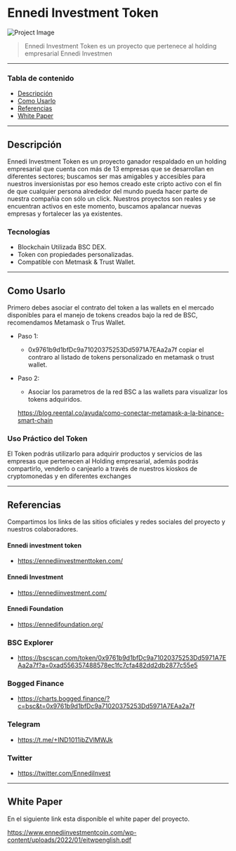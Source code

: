 # Ennedi Investment Token

![Project Image](https://ennediinvestmenttoken.com/wp-content/uploads/ct-logos/logo_1589653204d9f8bcad33349fcb54080e_2x.png)

> Ennedi Investment Token es un proyecto que pertenece al holding empresarial Ennedi Investmen

---

### Tabla de contenido

- [Descripción](#descripcion)
- [Como Usarlo](#como-usarlo)
- [Referencias](#referencias)
- [White Paper](#white-paper)

---

## Descripción

Ennedi Investment Token es un proyecto ganador respaldado en un holding empresarial que cuenta con más de 13 empresas que se desarrollan en diferentes sectores; buscamos ser mas amigables y accesibles para nuestros inversionistas por eso hemos creado este cripto activo con el fin de que cualquier persona alrededor del mundo pueda hacer parte de nuestra compañía con sólo un click. Nuestros proyectos son reales y se encuentran activos en este momento, buscamos apalancar nuevas empresas y fortalecer las ya existentes.

### Tecnologías

- Blockchain Utilizada BSC DEX.
- Token con propiedades personalizadas.
- Compatible con Metmask & Trust Wallet.

---

## Como Usarlo

Primero debes asociar el contrato del token a las wallets en el mercado disponibles para el manejo de tokens creados bajo la red de BSC, recomendamos Metamask o Trus Wallet.

- Paso 1:
  - 0x9761b9d1bfDc9a71020375253Dd5971A7EAa2a7f copiar el contraro al listado de tokens personalizado en metamask o trust wallet.
- Paso 2:

  - Asociar los parametros de la red BSC a las wallets para visualizar los tokens adquiridos.

  https://blog.reental.co/ayuda/como-conectar-metamask-a-la-binance-smart-chain

### Uso Práctico del Token

El Token podrás utilizarlo para adquirir productos y servicios de las empresas que pertenecen al Holding empresarial, además podrás compartirlo, venderlo o canjearlo a través de nuestros kioskos de cryptomonedas y en diferentes exchanges

---

## Referencias

Compartimos los links de las sitios oficiales y redes sociales del proyecto y nuestros colaboradores.

#### Ennedi investment token

- https://ennediinvestmenttoken.com/

#### Ennedi Investment

- https://ennediinvestment.com/

#### Ennedi Foundation

- https://ennedifoundation.org/

### BSC Explorer

- https://bscscan.com/token/0x9761b9d1bfDc9a71020375253Dd5971A7EAa2a7f?a=0xad556357488578ec1fc7cfa482dd2db2877c55e5

### Bogged Finance

- https://charts.bogged.finance/?c=bsc&t=0x9761b9d1bfDc9a71020375253Dd5971A7EAa2a7f

### Telegram

- https://t.me/+IND1011ibZVlMWJk

### Twitter

- https://twitter.com/EnnediInvest

---

## White Paper

En el siguiente link esta disponible el white paper del proyecto.

https://www.ennediinvestmentcoin.com/wp-content/uploads/2022/01/eitwpenglish.pdf
